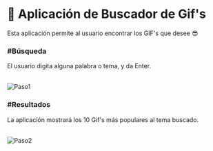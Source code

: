 # 🔎 Aplicación de Buscador de Gif's 

Esta aplicación permite al usuario encontrar los GIF's que desee 😎

<h3>#Búsqueda</h3>
<p>El usuario digita alguna palabra o tema, y da Enter.</p>
<br>
<img src="https://imgur.com/Z2vWZPM" alt="Paso1">
<br>
<h3>#Resultados</h3>
<p>La aplicación mostrará los 10 Gif's más populares al tema buscado.</p>
<br>
<img src="https://imgur.com/bex9oid" alt="Paso2" >
